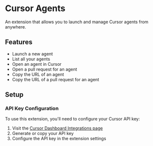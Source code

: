 # Cursor Agents

An extension that allows you to launch and manage Cursor agents from anywhere.

## Features

- Launch a new agent
- List all your agents
- Open an agent in Cursor
- Open a pull request for an agent
- Copy the URL of an agent
- Copy the URL of a pull request for an agent

## Setup

### API Key Configuration

To use this extension, you'll need to configure your Cursor API key:

1. Visit the [Cursor Dashboard Integrations page](https://cursor.com/dashboard?tab=integrations)
2. Generate or copy your API key
3. Configure the API key in the extension settings